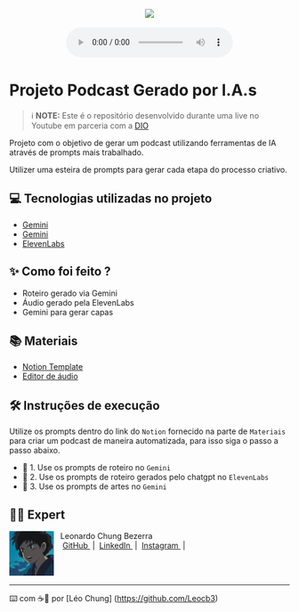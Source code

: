 <p align="center">
<img 
    src="assets/eu IA 2.png"
    width="300"
/>
</p>

<div align="center">
    <audio src="output/podcast_editado.MP3" controls title="Podcast editado"></audio>
</div>

# Projeto Podcast Gerado por I.A.s

 > ℹ️ **NOTE:** Este é o repositório desenvolvido durante uma live no Youtube em parceria com a [DIO](https://dio.me)

Projeto com o objetivo de gerar um podcast utilizando ferramentas de IA através de prompts mais trabalhado.

Utilizer uma esteira de prompts para gerar cada etapa do processo criativo.

## 💻 Tecnologias utilizadas no projeto

- [Gemini](https://gemini.google.com/) 
- [Gemini](https://gemini.google.com/)
- [ElevenLabs](https://beta.elevenlabs.io/)

## ✨ Como foi feito ?

- Roteiro gerado via Gemini
- Áudio gerado pela ElevenLabs
- Gemini para gerar capas

## 📚 Materiais

- [Notion Template](https://helpful-jump-17b.notion.site/PAS-Podcast-AI-Studio-210489e15d7a4a73b743bb159e45d06f?pvs=4)
- [Editor de áudio](https://www.audacityteam.org)

## 🛠️ Instruções de execução

Utilize os prompts dentro do link do `Notion` fornecido na parte de `Materiais` para criar um podcast de maneira automatizada, para isso siga o passo a passo abaixo.

- 🤖 1. Use os prompts de roteiro no `Gemini`
- 🤖 2. Use os prompts de roteiro gerados pelo chatgpt no `ElevenLabs`
- 🤖 3. Use os prompts de artes no `Gemini`

## 👨‍💻 Expert

<p>
    <img 
      align=left 
      margin=10 
      width=80 
      src="assets/Prince Ashitaka 5.png"
    />
    <p>&nbsp&nbsp&nbspLeonardo Chung Bezerra<br>
    &nbsp&nbsp&nbsp
    <a 
        href="https://https://github.com/Leocb3">
        GitHub
    </a>
    &nbsp;|&nbsp;
    <a 
        href="https://www.linkedin.com/in/leonardo-chung-bezerra/">
        LinkedIn
    </a>
    &nbsp;|&nbsp;
    <a 
        href="https://www.instagram.com/leonardochungbezerra//">
        Instagram
    </a>
    &nbsp;|&nbsp;</p>
</p>
<br/><br/>
<p>

---

⌨️ com ☕🌌 por [Léo Chung] (https://github.com/Leocb3)
